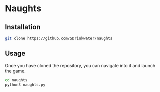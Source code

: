 Naughts
=======

## Installation
```bash
git clone https://github.com/SDrinkwater/naughts
```

## Usage
Once you have cloned the repository, you can navigate into it and launch the game.
```bash
cd naughts
python3 naughts.py
```